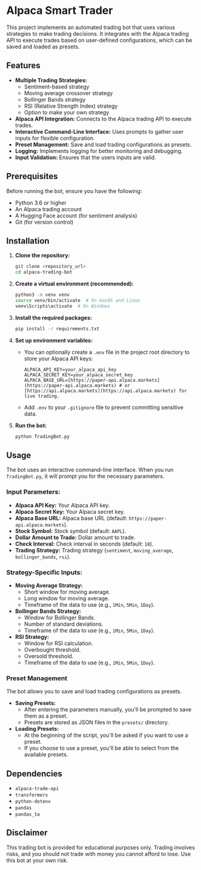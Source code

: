 # Alpaca Smart Trader

This project implements an automated trading bot that uses various strategies to make trading decisions. It integrates with the Alpaca trading API to execute trades based on user-defined configurations, which can be saved and loaded as presets.

## Features

* **Multiple Trading Strategies:**
    * Sentiment-based strategy
    * Moving average crossover strategy
    * Bollinger Bands strategy
    * RSI (Relative Strength Index) strategy
    * Option to make your own strategy
* **Alpaca API Integration:** Connects to the Alpaca trading API to execute trades.
* **Interactive Command-Line Interface:** Uses prompts to gather user inputs for flexible configuration.
* **Preset Management:** Save and load trading configurations as presets.
* **Logging:** Implements logging for better monitoring and debugging.
* **Input Validation:** Ensures that the users inputs are valid.

## Prerequisites

Before running the bot, ensure you have the following:

* Python 3.6 or higher
* An Alpaca trading account
* A Hugging Face account (for sentiment analysis)
* Git (for version control)

## Installation

1.  **Clone the repository:**

    ```bash
    git clone <repository_url>
    cd alpaca-trading-bot
    ```

2.  **Create a virtual environment (recommended):**

    ```bash
    python3 -m venv venv
    source venv/bin/activate  # On macOS and Linux
    venv\Scripts\activate  # On Windows
    ```

3.  **Install the required packages:**

    ```bash
    pip install -r requirements.txt
    ```

4.  **Set up environment variables:**

    * You can optionally create a `.env` file in the project root directory to store your Alpaca API keys:

        ```
        ALPACA_API_KEY=your_alpaca_api_key
        ALPACA_SECRET_KEY=your_alpaca_secret_key
        ALPACA_BASE_URL=[https://paper-api.alpaca.markets](https://paper-api.alpaca.markets) # or [https://api.alpaca.markets](https://api.alpaca.markets) for live trading.
        ```

    * Add `.env` to your `.gitignore` file to prevent committing sensitive data.

5.  **Run the bot:**

    ```bash
    python TradingBot.py
    ```

## Usage

The bot uses an interactive command-line interface. When you run `TradingBot.py`, it will prompt you for the necessary parameters.

###   Input Parameters:

* **Alpaca API Key:** Your Alpaca API key.
* **Alpaca Secret Key:** Your Alpaca secret key.
* **Alpaca Base URL:** Alpaca base URL (default: `https://paper-api.alpaca.markets`).
* **Stock Symbol:** Stock symbol (default: `AAPL`).
* **Dollar Amount to Trade:** Dollar amount to trade.
* **Check Interval:** Check interval in seconds (default: `10`).
* **Trading Strategy:** Trading strategy (`sentiment`, `moving_average`, `bollinger_bands`, `rsi`).

###   Strategy-Specific Inputs:

* **Moving Average Strategy:**
    * Short window for moving average.
    * Long window for moving average.
    * Timeframe of the data to use (e.g., `1Min`, `5Min`, `1Day`).
* **Bollinger Bands Strategy:**
    * Window for Bollinger Bands.
    * Number of standard deviations.
    * Timeframe of the data to use (e.g., `1Min`, `5Min`, `1Day`).
* **RSI Strategy:**
    * Window for RSI calculation.
    * Overbought threshold.
    * Oversold threshold.
    * Timeframe of the data to use (e.g., `1Min`, `5Min`, `1Day`).

###   Preset Management

The bot allows you to save and load trading configurations as presets.

* **Saving Presets:**
    * After entering the parameters manually, you'll be prompted to save them as a preset.
    * Presets are stored as JSON files in the `presets/` directory.
* **Loading Presets:**
    * At the beginning of the script, you'll be asked if you want to use a preset.
    * If you choose to use a preset, you'll be able to select from the available presets.

## Dependencies

* `alpaca-trade-api`
* `transformers`
* `python-dotenv`
* `pandas`
* `pandas_ta`

## Disclaimer

This trading bot is provided for educational purposes only. Trading involves risks, and you should not trade with money you cannot afford to lose. Use this bot at your own risk.
